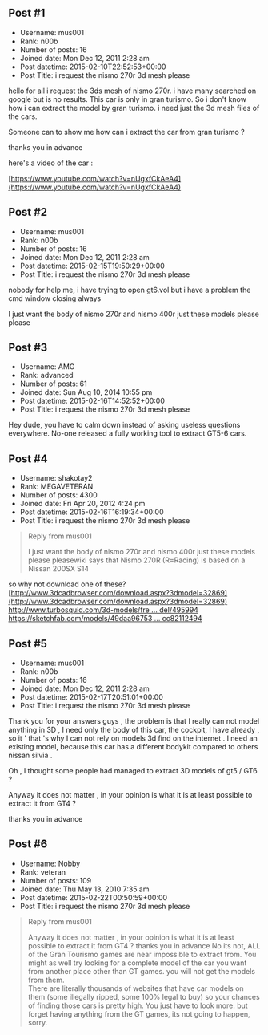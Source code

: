 ## Post #1
- Username: mus001
- Rank: n00b
- Number of posts: 16
- Joined date: Mon Dec 12, 2011 2:28 am
- Post datetime: 2015-02-10T22:52:53+00:00
- Post Title: i request the nismo 270r 3d mesh please

hello for all i request the 3ds mesh of nismo 270r. i have many searched on google but is no results. This car is only in gran turismo. So i don't know how i can extract the model by gran turismo. i need just the 3d mesh files of the cars. 

Someone can to show me how can i extract the car from gran turismo ?

thanks you in advance 

here's a video of the car :

[https://www.youtube.com/watch?v=nUgxfCkAeA4](https://www.youtube.com/watch?v=nUgxfCkAeA4)
## Post #2
- Username: mus001
- Rank: n00b
- Number of posts: 16
- Joined date: Mon Dec 12, 2011 2:28 am
- Post datetime: 2015-02-15T19:50:29+00:00
- Post Title: i request the nismo 270r 3d mesh please

nobody for help me, i have trying to open gt6.vol but i have a problem the cmd window closing always 

I just want the body of nismo 270r and nismo 400r just these models please please
## Post #3
- Username: AMG
- Rank: advanced
- Number of posts: 61
- Joined date: Sun Aug 10, 2014 10:55 pm
- Post datetime: 2015-02-16T14:52:52+00:00
- Post Title: i request the nismo 270r 3d mesh please

Hey dude, you have to calm down instead of asking useless questions everywhere.
No-one released a fully working tool to extract GT5-6 cars.
## Post #4
- Username: shakotay2
- Rank: MEGAVETERAN
- Number of posts: 4300
- Joined date: Fri Apr 20, 2012 4:24 pm
- Post datetime: 2015-02-16T16:19:34+00:00
- Post Title: i request the nismo 270r 3d mesh please

> Reply from mus001
>
> I just want the body of nismo 270r and nismo 400r just these models please pleasewiki says that Nismo 270R (R=Racing) is based on a Nissan 200SX S14

so why not download one of these?
[http://www.3dcadbrowser.com/download.aspx?3dmodel=32869](http://www.3dcadbrowser.com/download.aspx?3dmodel=32869)
[http://www.turbosquid.com/3d-models/fre ... del/495994](http://www.turbosquid.com/3d-models/free-nissan-200sx-3d-model/495994)
[https://sketchfab.com/models/49daa96753 ... cc82112494](https://sketchfab.com/models/49daa967537041fea91478cc82112494)
## Post #5
- Username: mus001
- Rank: n00b
- Number of posts: 16
- Joined date: Mon Dec 12, 2011 2:28 am
- Post datetime: 2015-02-17T20:51:01+00:00
- Post Title: i request the nismo 270r 3d mesh please

Thank you for your answers guys , the problem is that I really can not model anything in 3D , I need only the body of this car, the cockpit, I have already , so it ' that 's why I can not rely on models 3d find on the internet . I need an existing model, because this car has a different bodykit compared to others nissan silvia .

Oh , I thought some people had managed to extract 3D models of gt5 / GT6 ?

Anyway it does not matter , in your opinion is what it is at least possible to extract it from GT4 ?

thanks you in advance
## Post #6
- Username: Nobby
- Rank: veteran
- Number of posts: 109
- Joined date: Thu May 13, 2010 7:35 am
- Post datetime: 2015-02-22T00:50:59+00:00
- Post Title: i request the nismo 270r 3d mesh please

> Reply from mus001
>
> Anyway it does not matter , in your opinion is what it is at least possible to extract it from GT4 ?
thanks you in advance
No its not, ALL of the Gran Tourismo games are near impossible to extract from. You might as well try looking for a complete model of the car you want from another place other than GT games. you will not get the models from them.  
There are literally thousands of websites that have car models on them (some illegally ripped, some 100% legal to buy)  so your chances of finding those cars is pretty high.  You just have to look more. but forget having anything from the GT games, its not going to happen, sorry.
